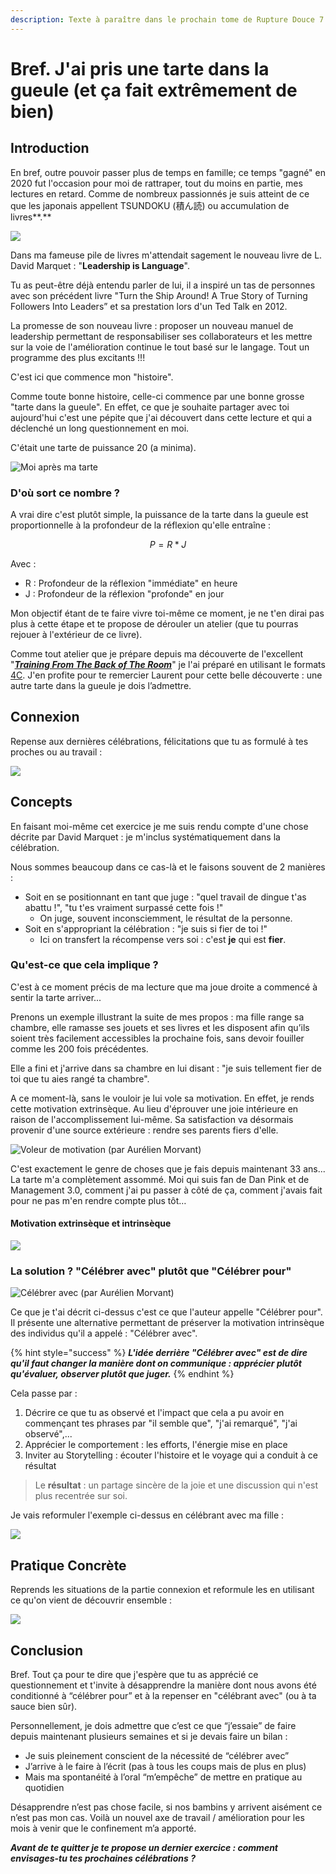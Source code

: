 ```yaml
---
description: Texte à paraître dans le prochain tome de Rupture Douce 7
---
```


# Bref. J'ai pris une tarte dans la gueule (et ça fait extrêmement de bien)

## Introduction

En bref, outre pouvoir passer plus de temps en famille; ce temps "gagné" en 2020 fut l'occasion pour moi de rattraper, tout du moins en partie, mes lectures en retard. Comme de nombreux passionnés je suis atteint de ce que les japonais appellent TSUNDOKU (積ん読) ou accumulation de livres**.**

![](https://lh3.googleusercontent.com/ING52TopzhDktKoZv7fTadwnG6r\_0El-mEq54QevXCP5l1SltueUpNGlT8DyF9TF4lLOAn-KQbTptxXZt2pbsA08HRQAOZRMVPQTG-gVexjCYXzg\_3T9R-MxIs5-lpc80B6A6dc)

Dans ma fameuse pile de livres m'attendait sagement le nouveau livre de L. David Marquet : "**Leadership is Language**".

Tu as peut-être déjà entendu parler de lui, il a inspiré un tas de personnes avec son précédent livre "Turn the Ship Around! A True Story of Turning Followers Into Leaders” et sa prestation lors d'un Ted Talk en 2012.

La promesse de son nouveau livre : proposer un nouveau manuel de leadership permettant de responsabiliser ses collaborateurs et les mettre sur la voie de l'amélioration continue le tout basé sur le langage. Tout un programme des plus excitants !!!

C'est ici que commence mon "histoire".

Comme toute bonne histoire, celle-ci commence par une bonne grosse "tarte dans la gueule". En effet, ce que je souhaite partager avec toi aujourd'hui c'est une pépite que j'ai découvert dans cette lecture et qui a déclenché un long questionnement en moi.&#x20;

C'était une tarte de puissance 20 (a minima).

![Moi après ma tarte](https://lh6.googleusercontent.com/wTbkdz83286Cl2bFiLCwx\_\_BDDxUVxmNIpsJ1pyS3LSJ575sXXDQ45zwNw5aPF0kaxxnzpoC63rFMuHqepVLbP57F\_UWbto3RzGOyHOJf\_Toyts41vCoqWyyEj7S9V86kBP-8\_I)

### D'où sort ce nombre ?

A vrai dire c'est plutôt simple, la puissance de la tarte dans la gueule est proportionnelle à la profondeur de la réflexion qu'elle entraîne :

$$
P = R * J
$$

Avec :&#x20;

* R : Profondeur de la réflexion "immédiate" en heure
* J : Profondeur de la réflexion "profonde" en jour

Mon objectif étant de te faire vivre toi-même ce moment, je ne t'en dirai pas plus à cette étape et te propose de dérouler un atelier (que tu pourras rejouer à l'extérieur de ce livre).

Comme tout atelier que je prépare depuis ma découverte de l'excellent "[_**Training From The Back of The Room**_](https://bowperson.com/)" je l'ai préparé en utilisant le formats [4C](https://wikiagile.cesi.fr/index.php?title=4C\_Canevas\_de\_formation). J'en profite pour te remercier Laurent pour cette belle découverte : une autre tarte dans la gueule je dois l’admettre.

## Connexion

Repense aux dernières célébrations, félicitations que tu as formulé à tes proches ou au travail :

![](https://lh5.googleusercontent.com/3AtabOrunW-pr8Wuz5Ut3O0gYS0AQTzWazVUSou68ohHmShcdW48-8KPkA59\_5ODFYvNpzUzGdoL1iesuJtjxD8jSb9xH959bl317goXCcBnFWTsAiIvgiwI89pnuxYY9WAHJro)

## Concepts

En faisant moi-même cet exercice je me suis rendu compte d'une chose décrite par David Marquet : je m'inclus systématiquement dans la célébration.&#x20;

Nous sommes beaucoup dans ce cas-là et le faisons souvent de 2 manières :

* Soit en se positionnant en tant que juge : "quel travail de dingue t'as abattu !", "tu t'es vraiment surpassé cette fois !"
  * On juge, souvent inconsciemment, le résultat de la personne.
* Soit en s'appropriant la célébration : "je suis si fier de toi !"
  * Ici on transfert la récompense vers soi : c'est **je** qui est **fier**.

### Qu'est-ce que cela implique ?

C'est à ce moment précis de ma lecture que ma joue droite a commencé à sentir la tarte arriver...

Prenons un exemple illustrant la suite de mes propos : ma fille range sa chambre, elle ramasse ses jouets et ses livres et les disposent afin qu’ils soient très facilement accessibles la prochaine fois, sans devoir fouiller comme les 200 fois précédentes.

Elle a fini et j'arrive dans sa chambre en lui disant : "je suis tellement fier de toi que tu aies rangé ta chambre".

A ce moment-là, sans le vouloir je lui vole sa motivation. En effet, je rends cette motivation extrinsèque. Au lieu d'éprouver une joie intérieure en raison de l'accomplissement lui-même. Sa satisfaction va désormais provenir d'une source extérieure : rendre ses parents fiers d'elle.

![Voleur de motivation (par Aurélien Morvant)](https://lh3.googleusercontent.com/r5yunQZKTgvL7bg9TBfpajuXBt5ZnlDBMH-esCJLSkO2wxBk2vTuJsVxR6nRhzXi9j8pvG4PCCOFPxQnFxeF9F3uKr8HtGw8jkpxgZKljOD1lhBY1PzqKZvh1cy-f9o61-9nW-Q)

C'est exactement le genre de choses que je fais depuis maintenant 33 ans... La tarte m'a complètement assommé. Moi qui suis fan de Dan Pink et de Management 3.0, comment j'ai pu passer à côté de ça, comment j'avais fait pour ne pas m'en rendre compte plus tôt…

#### Motivation extrinsèque et intrinsèque

![](https://lh4.googleusercontent.com/L6zwMLG1Vy0RPKKkkemSzg-lQccgUviB1s9IWhVSFT0V2f\_203AQQKlKdWkTWDq8Hig1j4SbnXlY4QY7Wmd9BspC731xItO8LI3qkaJW5wpu9PNln5kupnLihcEwzxHBZajYCew)

### La solution ? "Célébrer avec" plutôt que "Célébrer pour"

![Célébrer avec (par Aurélien Morvant)](https://lh6.googleusercontent.com/TQHbC14LfqCQJW2uWxF956czbQCMXLDYnNgPVaLjzCVDTuDwGlFjwvRlEOxv1HprFC\_LeznuJ0InSnXHakhzbiS8FB\_Efv71FIv1kWWy\_0hcpr\_Jl-Gt8d\_KeIakdjdkhiEq9Zc)

Ce que je t'ai décrit ci-dessus c'est ce que l'auteur appelle "Célébrer pour". Il présente une alternative permettant de préserver la motivation intrinsèque des individus qu'il a appelé : "Célébrer avec".&#x20;

{% hint style="success" %}
_**L'idée derrière "Célébrer avec" est de dire qu'il faut changer la manière dont on communique : apprécier plutôt qu'évaluer, observer plutôt que juger.**_
{% endhint %}

Cela passe par :

1. Décrire ce que tu as observé et l'impact que cela a pu avoir en commençant tes phrases par "il semble que", "j'ai remarqué", "j'ai observé",...
2. Apprécier le comportement : les efforts, l'énergie mise en place
3. Inviter au Storytelling : écouter l'histoire et le voyage qui a conduit à ce résultat

> Le **résultat** : un partage sincère de la joie et une discussion qui n'est plus recentrée sur soi.

Je vais reformuler l'exemple ci-dessus en célébrant avec ma fille :&#x20;

![](https://lh5.googleusercontent.com/YNWsJ-uFo1yR8QGowbQULdqKKkjznEdH\_dJJidoDRxwoQ3DGvdIKynbSzn2yx8AZCrmjIgcMg0RnDAvJfF9N2frRtLA7a1wfSGwBOfcSOmklGtwG8Jt0hoYFrjeIjAd-lm\_s62I)

## Pratique Concrète

Reprends les situations de la partie connexion et reformule les en utilisant ce qu'on vient de découvrir ensemble :

![](https://lh4.googleusercontent.com/dpJuHI-m5vQELSSO7ecsWP9G8LVwyS1GReQcwOVWu2dT6qOd3h5Msm-S576w2z7wCpMs3bnyrWnMRmxjk-9CY31fwx6HH3wYzYyARhgtIIfTJKdoCzJo2wHvnSK9NGDy2UGQOOg)

## Conclusion

Bref. Tout ça pour te dire que j'espère que tu as apprécié ce questionnement et t'invite à désapprendre la manière dont nous avons été conditionné à “célébrer pour” et à la repenser en "célébrant avec" (ou à ta sauce bien sûr).

Personnellement, je dois admettre que c’est ce que “j’essaie” de faire depuis maintenant plusieurs semaines et si je devais faire un bilan :

* Je suis pleinement conscient de la nécessité de “célébrer avec”
* J’arrive à le faire à l’écrit (pas à tous les coups mais de plus en plus)
* Mais ma spontanéité à l’oral “m’empêche” de mettre en pratique au quotidien

Désapprendre n’est pas chose facile, si nos bambins y arrivent aisément ce n’est pas mon cas. Voilà un nouvel axe de travail / amélioration pour les mois à venir que le confinement m’a apporté.

_**Avant de te quitter je te propose un dernier exercice : comment envisages-tu tes prochaines célébrations ?**_
